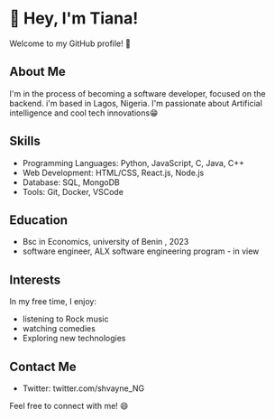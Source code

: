 # 👋 Hey, I'm Tiana!

Welcome to my GitHub profile! 🚀

## About Me
I'm in the process of becoming a software developer, focused on the backend. i'm based in Lagos, Nigeria. I'm passionate about Artificial intelligence and cool tech innovations😁

## Skills
- Programming Languages: Python, JavaScript, C, Java, C++
- Web Development: HTML/CSS, React.js, Node.js
- Database: SQL, MongoDB
- Tools: Git, Docker, VSCode

## Education
- Bsc in Economics, university of Benin , 2023
- software engineer, ALX software engineering program - in view

## Interests
In my free time, I enjoy:
- listening to Rock music
- watching comedies
- Exploring new technologies

## Contact Me
- Twitter: twitter.com/shvayne_NG

Feel free to connect with me! 😄
